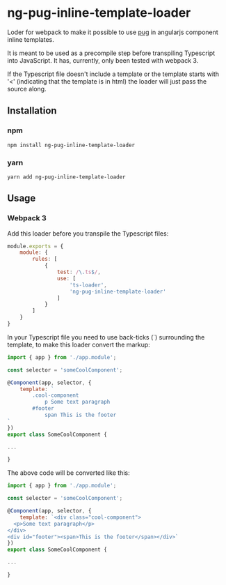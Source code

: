 # ng-pug-inline-template-loader
Loder for webpack to make it possible to use [pug](https://pugjs.org) in angularjs component inline templates.

It is meant to be used as a precompile step before transpiling Typescript into JavaScript. It has, currently, only been tested with webpack 3.

If the Typescript file doesn't include a template or the template starts with '<' (indicating that the template is in html) the loader will just pass the source along.

## Installation
### npm
```
npm install ng-pug-inline-template-loader
```
### yarn
```
yarn add ng-pug-inline-template-loader
```
## Usage

### Webpack 3
Add this loader before you transpile the Typescript files:

```javascript
module.exports = {
    module: {
        rules: [
            {
                test: /\.ts$/,
                use: [
                    'ts-loader',
                    'ng-pug-inline-template-loader'
                ]
            }
        ]
    }
}
```

In your Typescript file you need to use back-ticks (`) surrounding the template, to make this loader convert the markup:

```javascript
import { app } from './app.module';

const selector = 'someCoolComponent';

@Component(app, selector, {
    template: `
        .cool-component
            p Some text paragraph
        #footer
            span This is the footer
`
})
export class SomeCoolComponent {

...

}
```
The above code will be converted like this:

```javascript
import { app } from './app.module';

const selector = 'someCoolComponent';

@Component(app, selector, {
    template: `<div class="cool-component">
  <p>Some text paragraph</p>
</div>
<div id="footer"><span>This is the footer</span></div>`
})
export class SomeCoolComponent {

...

}
```

